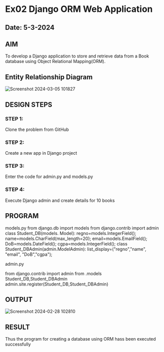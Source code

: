 # Ex02 Django ORM Web Application
## Date: 5-3-2024

## AIM
To develop a Django application to store and retrieve data from a Book database using Object Relational Mapping(ORM).

## Entity Relationship Diagram


![Screenshot 2024-03-05 101827](https://github.com/SwaminathanV23000747/ORM/assets/148931113/c0433462-03ea-42db-b51f-a64c33673738)


## DESIGN STEPS

### STEP 1:
Clone the problem from GitHub

### STEP 2:
Create a new app in Django project

### STEP 3:
Enter the code for admin.py and models.py

### STEP 4:
Execute Django admin and create details for 10 books

## PROGRAM
models.py
from django.db import models
from django.contrib import admin
class Student_DB(models. Model):
    regno=models.IntegerField(); 
    name=models.CharField(max_length=20); 
    email=models.EmailField(); 
    DoB=models.DateField();
    cgpa=models.IntegerField();
class Student_DBAdmin(admin.ModelAdmin):
    list_display=("regno","name", "email", "DoB","cgpa");

admin.py

from django.contrib import admin
from .models Student_DB,Student_DBAdmin
admin.site.register(Student_DB,Student_DBAdmin)

## OUTPUT


![Screenshot 2024-02-28 102810](https://github.com/SwaminathanV23000747/ORM/assets/148931113/55d08f13-6225-4997-9959-8674d804f41d)


## RESULT
Thus the program for creating a database using ORM hass been executed successfully
